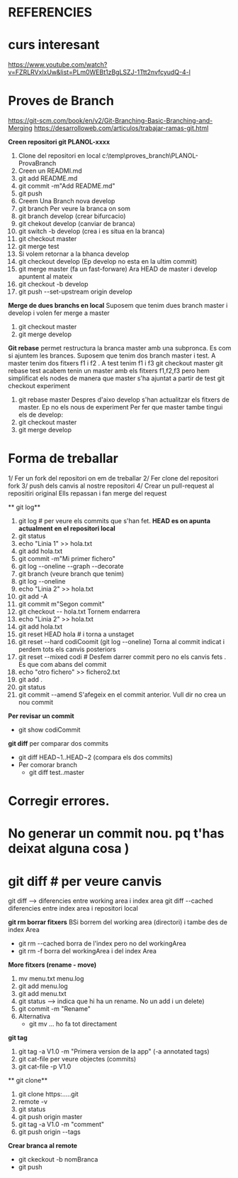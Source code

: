 # REFERENCIES
# curs interesant
https://www.youtube.com/watch?v=FZRLRVxlxUw&list=PLm0WEBt1zBgLSZJ-1Ttt2nvfcyudQ-4-l
# Proves de Branch
https://git-scm.com/book/en/v2/Git-Branching-Basic-Branching-and-Merging
https://desarrolloweb.com/articulos/trabajar-ramas-git.html

**Creen repositori git PLANOL-xxxx**
1. Clone del repositori en local c:\temp\proves_branch\PLANOL-ProvaBranch
2. Creen un READMI.md
3. git add README.md
4. git commit -m"Add README.md"
5. git push
6. Creem Una Branch nova develop
7. git branch Per veure la branca on som
8. git branch develop (crear bifurcacio)
9.  git chekout develop (canviar de branca)
10. git switch -b develop (crea i es situa en la branca)
11. git checkout master
12. git merge test
13. Si volem retornar a la bhanca develop
14. git checkout develop (Ep develop no esta en la ultim commit)
15. git merge master  (fa un fast-forware) Ara HEAD de master i develop apuntent al mateix
16. git checkout -b develop
17.  git push --set-upstream origin develop

**Merge de dues branchs en local**
Suposem que tenim dues branch master i develop
i volen fer merge  a master
1. git checkout master
2. git merge develop

**Git rebase**
permet restructura la branca master amb una subpronca. Es com si ajuntem les brances.
Suposem que tenim dos branch master i test. A master tenim dos fitxers f1 i f2 . A test tenim f1 i f3
git checkout master
git rebase test
acabem tenin un master amb els fitxers f1,f2,f3 pero hem simplificat els nodes de manera que master s'ha ajuntat a partir de test
git checkout experiment
1. git rebase master
Despres d'aixo develop s'han actualitzar els fitxers de master. Ep no els nous de experiment
Per fer que master tambe tingui els de develop:
1. git checkout master
2. git merge develop


# Forma de treballar
1/ Fer un fork del repositori on em de treballar
2/ Fer clone del repositori fork
3/ push dels canvis al nostre repositori
4/ Crear un pull-request al repositiri original
Ells repassan i fan merge del request


** git log**
1. git log # per veure els commits que s'han fet.
  **HEAD es on apunta actualment en el repositori local**
2. git status
3. echo "Linia 1" >> hola.txt
4. git add hola.txt
5. git commit -m"Mi primer fichero"
6. git log --oneline --graph --decorate
7. git branch (veure branch que tenim)
8. git log --oneline
9. echo "Linia 2" >> hola.txt
10. git add -A
11. git commit m"Segon commit" 
12. git checkout -- hola.txt Tornem endarrera
13. echo "Linia 2" >> hola.txt
14. git add hola.txt
15. git reset HEAD hola # i torna  a unstaget
16. git reset --hard  codiCoomit (git log --oneline) Torna al commit indicat i perdem tots els canvis posteriors
17. git reset --mixed codi  # Desfem darrer commit pero no els canvis fets . Es que com abans del commit
18. echo "otro fichero" >> fichero2.txt
19. git add .
20. git status
21. git commit --amend S'afegeix en el commit anterior. Vull dir no crea un nou commit

**Per revisar un commit**
- git show codiCommit

**git diff**
per comparar dos commits 
- git diff HEAD¬1..HEAD¬2 (compara els dos commits)
- Per comorar branch
  - git diff test..master

# Corregir errores.
# No generar un commit nou. pq t'has deixat alguna cosa )

# git diff # per veure canvis
git diff --> diferencies entre working  area i index area
git diff --cached diferencies entre index area i repositori local

**git rm borrar fitxers**
BSi borrem del working area (directori) i tambe des de index Area
- git rm --cached borra de l'index pero no del workingArea
- git rm -f borra del workingArea i del index Area

**More fitxers (rename - move)**
1. mv menu.txt menu.log
2. git add menu.log
3. git add menu.txt
4. git status --> indica que hi ha un rename. No un add i un delete)
5. git commit -m "Rename"
6. Alternativa 
   - git mv ... ho fa tot directament


**git tag**
1. git tag -a V1.0 -m "Primera version de la app" (-a annotated tags)
2. git cat-file  <codi> per veure objectes (commits)
3. git cat-file -p V1.0

** git clone**
1. git clone https:.....git
2. remote -v
3. git status
4. git push origin master
5. git tag -a V1.0 -m "comment"
6. git push origin --tags

**Crear branca al remote**
- git ckeckout -b nomBranca
- git push
